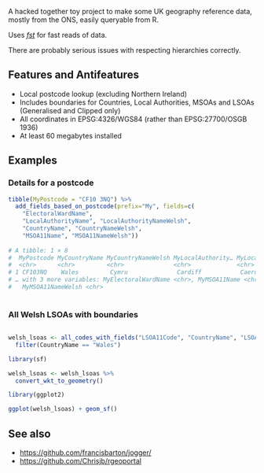 
A hacked together toy project to make some UK geography reference data, mostly from the ONS, easily queryable from R.

Uses *[fst](https://www.fstpackage.org/)* for fast reads of data.

There are probably serious issues with respecting hierarchies correctly.

## Features and Antifeatures

* Local postcode lookup (excluding Northern Ireland)
* Includes boundaries for Countries, Local Authorities, MSOAs and LSOAs (Generalised and Clipped only)
* All coordinates in EPSG:4326/WGS84 (rather than EPSG:27700/OSGB 1936)
* At least 60 megabytes installed

## Examples

### Details for a postcode

```R
tibble(MyPostcode = "CF10 3NQ") %>% 
  add_fields_based_on_postcode(prefix="My", fields=c(
    "ElectoralWardName", 
    "LocalAuthorityName", "LocalAuthorityNameWelsh", 
    "CountryName", "CountryNameWelsh", 
    "MSOA11Name", "MSOA11NameWelsh"))
    
# A tibble: 1 × 8
#  MyPostcode MyCountryName MyCountryNameWelsh MyLocalAuthority… MyLocalAuthorit…
#  <chr>      <chr>         <chr>              <chr>             <chr>
# 1 CF103NQ    Wales         Cymru              Cardiff           Caerdydd
# … with 3 more variables: MyElectoralWardName <chr>, MyMSOA11Name <chr>,
#   MyMSOA11NameWelsh <chr>
    
```

### All Welsh LSOAs with boundaries 


```R

welsh_lsoas <- all_codes_with_fields("LSOA11Code", "CountryName", "LSOA11BoundariesGeneralisedClippedWKT") %>%
  filter(CountryName == "Wales")

library(sf)

welsh_lsoas <- welsh_lsoas %>% 
  convert_wkt_to_geometry()

library(ggplot2)

ggplot(welsh_lsoas) + geom_sf()

```


## See also

- https://github.com/francisbarton/jogger/
- https://github.com/Chrisjb/rgeoportal
